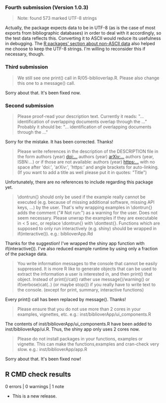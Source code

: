 ### Fourth submission (Version 1.0.3)

> Note: found 573 marked UTF-8 strings 

Actually, the package expects data to be in UTF-8 (as is the case of most exports from bibliographic databases) in order to deal with it accordingly, so the test data reflects this. Converting it to ASCII would reduce its usefulness in debugging. The [R packages' section about non-ASCII data](https://r-pkgs.org/data.html#sec-data-non-ascii) also helped me choose to keep the UTF-8 strings. I'm willing to reconsider this if necessary, though. 

### Third submission

> We still see one print() call in R/05-biblioverlap.R. Please also change this one to a message() call.

Sorry about that. It's been fixed now.


### Second submission

> Please proof-read your description text. 
Currently it reads: "...  identification of overlapping documents overlap through the  ..."
Probably it should be: "...  identification of overlapping documents through the  ..."

Sorry for the mistake. It has been corrected. Thanks!

> Please write references in the description of the DESCRIPTION file in the form
authors (year) <doi:...>
authors (year) <arXiv:...>
authors (year, ISBN:...)
or if those are not available: authors (year) <https:...>
with no space after 'doi:', 'arXiv:', 'https:' and angle brackets for auto-linking.
(If you want to add a title as well please put it in quotes: "Title") 

Unfortunately, there are no references to include regarding this package yet.

> \dontrun{} should only be used if the example really cannot be executed (e.g. because of missing additional software, missing API keys, ...) by the user. That's why wrapping examples in \dontrun{} adds the comment ("# Not run:") as a warning for the user.
Does not seem necessary.
Please unwrap the examples if they are executable in < 5 sec, or replace \dontrun{} with \donttest{}.
Functions which are supposed to only run interactively (e.g. shiny) should be wrapped in if(interactive()).
e.g.: biblioverApp.Rd

Thanks for the suggestion! I've wrapped the shiny app function with if(interactive()). I've also reduced example runtime by using only a fraction of the package data.

> You write information messages to the console that cannot be easily suppressed. It is more R like to generate objects that can be used to extract the information a user is interested in, and then print() that object. 
Instead of print()/cat() rather use message()/warning()  or if(verbose)cat(..) (or maybe stop()) if you really have to write text to the console.
(except for print, summary, interactive functions) 

Every print() call has been replaced by message(). Thanks!

> Please ensure that you do not use more than 2 cores in your examples, vignettes, etc. e.g.: inst/biblioverApp/ui_components.R

The contents of inst/biblioverApp/ui_components.R have been added to inst/biblioverApp/ui.R. Thus, the shiny app only uses 2 cores now.

> Please do not install packages in your functions, examples or vignette. This can make the functions,examples and cran-check very slow. e.g.: inst/biblioverApp/app.R 

Sorry about that. It's been fixed now!

## R CMD check results

0 errors | 0 warnings | 1 note

* This is a new release.
